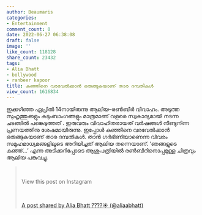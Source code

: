 ```yaml
---
author: Beaumaris
categories:
- Entertainment
comment_count: 0
date: 2022-06-27 06:38:08
draft: false
image: ''
like_count: 118128
share_count: 23432
tags:
- Alia Bhatt
- bollywood
- ranbeer kapoor
title: കുഞ്ഞിനെ വരവേൽക്കാൻ ഒരുങ്ങുകയാണ് താര ദമ്പതികൾ
view_count: 1616834
---
```


ഇക്കഴിഞ്ഞ ഏപ്രിൽ 14നായിരുന്നു ആലിയ–രൺബീർ വിവാഹം. അടുത്ത സുഹൃത്തുക്കളും കുടുംബാംഗങ്ങളും മാത്രമാണ് വളരെ സ്വകാര്യമായി നടന്ന ചടങ്ങിൽ പങ്കെടുത്തത് . ഇരുവരും വിവാഹിതരായത് വർഷങ്ങൾ നീണ്ടുനിന്ന പ്രണയത്തിനു ശേഷമായിരുന്നു. ഇപ്പോൾ കുഞ്ഞിനെ വരവേൽക്കാൻ ഒരുങ്ങുകയാണ് താര ദമ്പതികൾ. താൻ ഗർഭിണിയാണെന്ന വിവരം സമൂഹമാധ്യമങ്ങളിലൂടെ അറിയിച്ചത് ആലിയ തന്നെയാണ്. ‘ഞങ്ങളുടെ കുഞ്ഞ്...’ എന്ന അടിക്കുറിപ്പോടെ ആശുപത്രിയിൽ രൺബീറിനൊപ്പമുള്ള ചിത്രവും ആലിയ പങ്കുവച്ചു. 

> &nbsp; 
> 
> View this post on Instagram
> 
> &nbsp; 
> 
> [A post shared by Alia Bhatt ????☀️ (@aliaabhatt)](https://www.instagram.com/p/CfS-_HvMhQ8/?utm_source=ig_embed&utm_campaign=loading)

&nbsp;